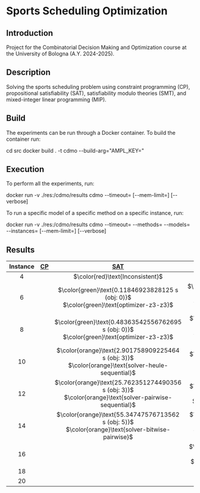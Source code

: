 # Sports Scheduling Optimization

## Introduction

Project for the Combinatorial Decision Making and Optimization course at the University of Bologna (A.Y. 2024-2025).

## Description

Solving the sports scheduling problem using constraint programming (CP), propositional satisfiability (SAT), satisfiability modulo theories (SMT), and mixed-integer linear programming (MIP).

## Build

The experiments can be run through a Docker container. To build the container run:


cd src
docker build . -t cdmo --build-arg="AMPL_KEY=<ampl-community-key>"


## Execution

To perform all the experiments, run:

docker run -v ./res:/cdmo/results cdmo
--timeout=<timeout-per-model>
[--mem-limit=<ram-limit>]
[--verbose]


To run a specific model of a specific method on a specific instance, run:

docker run -v ./res:/cdmo/results cdmo
--timeout=<timeout-per-model>
--methods=<method-name>
--models=<model-name>
--instances=<instance-number>
[--mem-limit=<ram-limit>]
[--verbose]


## Results
<!-- Do NOT remove the comments below -->
<!-- begin-status -->
| Instance | [CP](./method-statuses/cp-status.md) | [SAT](./method-statuses/sat-status.md) | [SMT](./method-statuses/smt-status.md) | [MIP](./method-statuses/mip-status.md) |
|:-:| :---:|:---:|:---:|:---:|
| $4$ | | $\color{red}\text{Inconsistent}$ | $\color{red}\text{Inconsistent}$ | | 
| $6$ | | $\color{green}\text{0.11846923828125 s (obj: 0)}$</br>$\color{green}\text{optimizer-z3-z3}$ | $\color{green}\text{0.12135481834411621 s (obj: 1)}$</br>$\color{green}\text{round-robin-bitvec-symm}$ | | 
| $8$ | | $\color{green}\text{0.48363542556762695 s (obj: 0)}$</br>$\color{green}\text{optimizer-z3-z3}$ | $\color{green}\text{0.3633739948272705 s (obj: 1)}$</br>$\color{green}\text{round-robin-bitvec-full}$ | | 
| $10$ | | $\color{orange}\text{2.901758909225464 s (obj: 3)}$</br>$\color{orange}\text{solver-heule-sequential}$ | $\color{green}\text{0.9026052951812744 s (obj: 1)}$</br>$\color{green}\text{round-robin-full}$ | | 
| $12$ | | $\color{orange}\text{25.762351274490356 s (obj: 3)}$</br>$\color{orange}\text{solver-pairwise-sequential}$ | $\color{green}\text{2.2794203758239746 s (obj: 1)}$</br>$\color{green}\text{round-robin-symm}$ | | 
| $14$ | | $\color{orange}\text{55.34747576713562 s (obj: 5)}$</br>$\color{orange}\text{solver-bitwise-pairwise}$ | $\color{green}\text{12.164509534835815 s (obj: 1)}$</br>$\color{green}\text{round-robin-bitvec-full}$ | | 
| $16$ | | | $\color{green}\text{39.08117365837097 s (obj: 1)}$</br>$\color{green}\text{round-robin-implied}$ | | 
| $18$ | | | $\color{lightgray}\text{Timeout}$ | | 
| $20$ | | | $\color{lightgray}\text{Timeout}$ | | 

<!-- end-status -->

